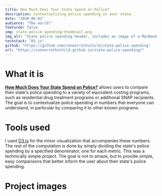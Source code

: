 ```yaml
---
title: How Much Does Your State Spend on Police?
description: Contextualizing police spending in your state.
date: "2020-06-02"
audience: "The world!"
featured: false
img: state-police-spending/thumbnail.png
img_alt: "State police spending header, includes an image of a MacBook with the application open."
techstack: "D3.js"
github: "https://github.com/connorrothschild/state-police-spending"
url: "https://connorrothschild.github.io/state-police-spending/"
---
```


[<InlineImage :clickable=false src="project/state-police-spending/header.png" alt="Header"></InlineImage>](https://connorrothschild.github.io/state-police-spending/)

# What it is

[**How Much Does Your State Spend on Police?**](https://connorrothschild.github.io/state-police-spending/) allows users to compare their state's police spending to a variety of equivalent costing programs, such as residential drug treatment programs or additional SNAP recipients. The goal is to contextualize police spending in numbers that everyone can understand, in particular by comparing it to other known programs.

# Tools used

I used [D3.js](https://d3js.org/) for the minor visualization that accompanies these numbers. The rest of the computation is done by simply dividing the state's police spending by a specified denominator, one for each metric. This was a technically simple project. The goal is not to amaze, but to provide simple, easy comparisons that better inform the user about their state's police spending.

# Project images

<InlineImage src="project/state-police-spending/mac.png" alt="Project image for 'How Much Does Your State Spend on Police?'" width="74%"></InlineImage>
<InlineImage src="project/state-police-spending/phone.png" alt="Project image for 'How Much Does Your State Spend on Police?'" width="22%"></InlineImage>
